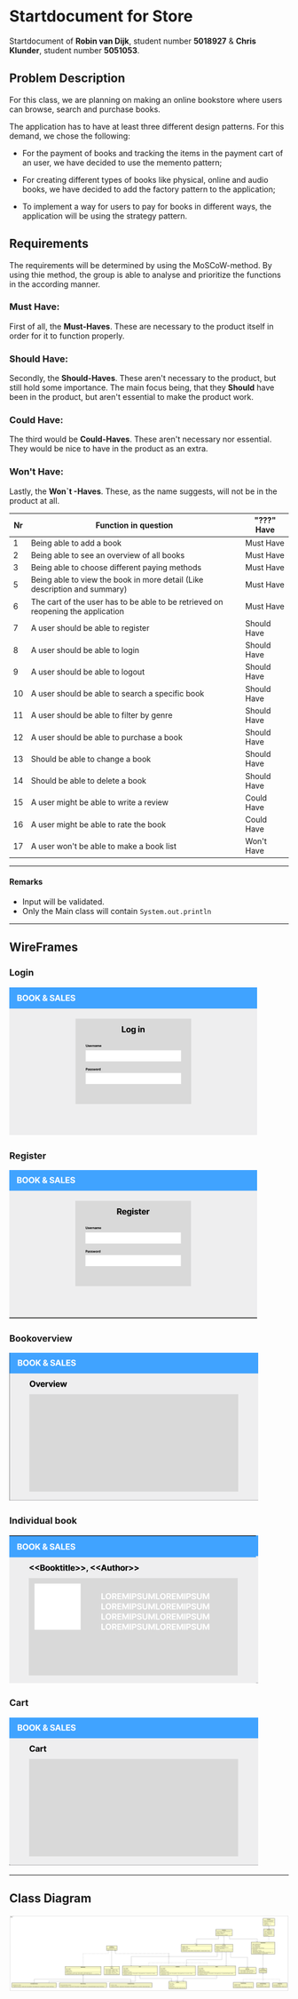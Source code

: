 # Startdocument for Store

Startdocument of **Robin van Dijk**, student number **5018927** & **Chris Klunder**, student number **5051053**.

## Problem Description

For this class, we are planning on making an online bookstore where users can browse, search and purchase books. 

The application has to have at least three different design patterns. For this demand, we chose the following:

- For the payment of books and tracking the items in the payment cart of an user, we have decided to use the memento pattern;

- For creating different types of books like physical, online and audio books, we have decided to add the factory pattern to the application; 

- To implement a way for users to pay for books in different ways, the application will be using the strategy pattern.

## Requirements 

The requirements will be determined by using the MoSCoW-method. By using thie method, the group is able to analyse and prioritize the functions in the according manner.

### Must Have:

First of all, the **Must-Haves**. These are necessary to the product itself in order for it to function properly. 

### Should Have:

Secondly, the **Should-Haves**. These aren't necessary to the product, but still hold some importance.
The main focus being, that they **Should** have been in the product, but aren't essential to make the product work.

### Could Have:

The third would be **Could-Haves**. These aren't necessary nor essential. They would be nice to have in the product as an extra.

### Won't Have:

Lastly, the **Won`t -Haves**. These, as the name suggests, will not be in the product at all.

| Nr  | Function in question                                                          | "???" Have |
|-----|-------------------------------------------------------------------------------|------------|
| 1   | Being able to add a book                                                      | Must Have  |
| 2   | Being able to see an overview of all books                                    | Must Have  |
| 3   | Being able to choose different paying methods                                 | Must Have  |
| 5   | Being able to view the book in more detail (Like description and summary)     | Must Have  |
| 6   | The cart of the user has to be able to be retrieved on reopening the application   | Must Have  |
| 7   | A user should be able to register                                             | Should Have |
| 8   | A user should be able to login                                                | Should Have |
| 9   | A user should be able to logout                                               | Should Have |
| 10  | A user should be able to search a specific book                               | Should Have |
| 11  | A user should be able to filter by genre                                      | Should Have |
| 12  | A user should be able to purchase a book                                      | Should Have |
| 13  | Should be able to change a book                                               | Should Have |
| 14  | Should be able to delete a book                                               | Should Have |
| 15  | A user might be able to write a review                                        | Could Have |
| 16  | A user might be able to rate the book                                         | Could Have | 
| 17  | A user won't be able to make a book list | Won't Have |

___

#### Remarks

* Input will be validated.
* Only the Main class will contain `System.out.println`

___

## WireFrames

### Login
![Scherm1](img/login.png "Scherm1")
### Register
![Scherm2](img/register.png "Scherm2")
### Bookoverview
![Scherm3](img/overview.png "Scherm3")
### Individual book
![Scherm4](img/book.png "Scherm4")
### Cart
![Scherm5](img/cart.png "Scherm5")

---
## Class Diagram

![Class Diagram](astah_images/DesignPatternsFinalChangeClass.png "Class diagram!")

